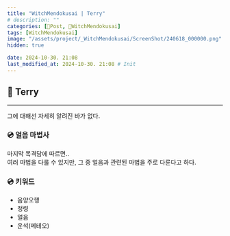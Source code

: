 ```yaml
---
title: "WitchMendokusai | Terry"
# description: ""
categories: [📀Post, 🥥WitchMendokusai]
tags: [WitchMendokusai]
image: "/assets/project/_WitchMendokusai/ScreenShot/240618_000000.png"
hidden: true

date: 2024-10-30. 21:08
last_modified_at: 2024-10-30. 21:08 # Init
---
```


## 📀 Terry

---

그에 대해선 자세히 알려진 바가 없다.  

### 💿 얼음 마법사

마지막 목격담에 따르면..  
여러 마법을 다룰 수 있지만, 그 중 얼음과 관련된 마법을 주로 다룬다고 하다.  

### 💿 키워드

- 음양오행
- 정령
- 얼음
- 운석(메테오)
